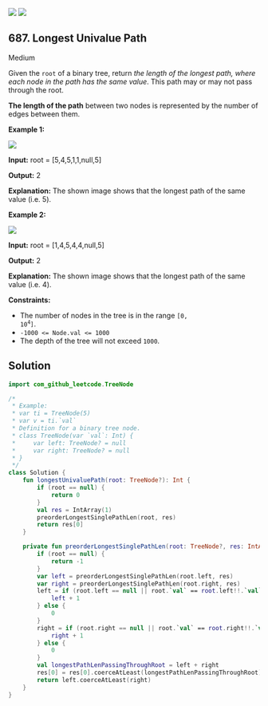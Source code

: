[![](https://img.shields.io/github/stars/javadev/LeetCode-in-Kotlin?label=Stars&style=flat-square)](https://github.com/javadev/LeetCode-in-Kotlin)
[![](https://img.shields.io/github/forks/javadev/LeetCode-in-Kotlin?label=Fork%20me%20on%20GitHub%20&style=flat-square)](https://github.com/javadev/LeetCode-in-Kotlin/fork)

## 687\. Longest Univalue Path

Medium

Given the `root` of a binary tree, return _the length of the longest path, where each node in the path has the same value_. This path may or may not pass through the root.

**The length of the path** between two nodes is represented by the number of edges between them.

**Example 1:**

![](https://assets.leetcode.com/uploads/2020/10/13/ex1.jpg)

**Input:** root = [5,4,5,1,1,null,5]

**Output:** 2

**Explanation:** The shown image shows that the longest path of the same value (i.e. 5).

**Example 2:**

![](https://assets.leetcode.com/uploads/2020/10/13/ex2.jpg)

**Input:** root = [1,4,5,4,4,null,5]

**Output:** 2

**Explanation:** The shown image shows that the longest path of the same value (i.e. 4).

**Constraints:**

*   The number of nodes in the tree is in the range <code>[0, 10<sup>4</sup>]</code>.
*   `-1000 <= Node.val <= 1000`
*   The depth of the tree will not exceed `1000`.

## Solution

```kotlin
import com_github_leetcode.TreeNode

/*
 * Example:
 * var ti = TreeNode(5)
 * var v = ti.`val`
 * Definition for a binary tree node.
 * class TreeNode(var `val`: Int) {
 *     var left: TreeNode? = null
 *     var right: TreeNode? = null
 * }
 */
class Solution {
    fun longestUnivaluePath(root: TreeNode?): Int {
        if (root == null) {
            return 0
        }
        val res = IntArray(1)
        preorderLongestSinglePathLen(root, res)
        return res[0]
    }

    private fun preorderLongestSinglePathLen(root: TreeNode?, res: IntArray): Int {
        if (root == null) {
            return -1
        }
        var left = preorderLongestSinglePathLen(root.left, res)
        var right = preorderLongestSinglePathLen(root.right, res)
        left = if (root.left == null || root.`val` == root.left!!.`val`) {
            left + 1
        } else {
            0
        }
        right = if (root.right == null || root.`val` == root.right!!.`val`) {
            right + 1
        } else {
            0
        }
        val longestPathLenPassingThroughRoot = left + right
        res[0] = res[0].coerceAtLeast(longestPathLenPassingThroughRoot)
        return left.coerceAtLeast(right)
    }
}
```